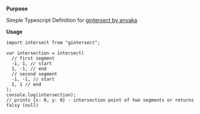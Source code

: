 
**Purpose**

Simple Typescript Definition for [gintersect by anvaka](https://github.com/anvaka/gintersect "gintersect github")

**Usage**

    import intersect from "gintersect";
    
	var intersection = intersect(
	  // first segment
	  -1, 1, // start
	  1, -1, // end
	  // second segment
	  -1, -1, // start
	  1, 1 // end
	);
	console.log(intersection);
	// prints {x: 0, y: 0} - intersection point of two segments or returns falsy (null)